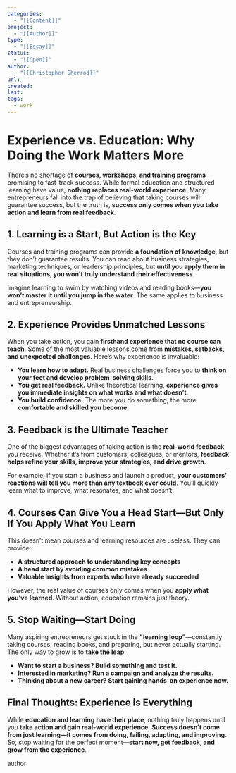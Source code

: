 ```yaml
---
categories:
  - "[[Content]]"
project:
  - "[[Author]]"
type:
  - "[[Essay]]"
status:
  - "[[Open]]"
author:
  - "[[Christopher Sherrod]]"
url: 
created:
last:
tags:
  - work
---
```

# Experience vs. Education: Why Doing the Work Matters More  

There’s no shortage of **courses, workshops, and training programs** promising to fast-track success. While formal education and structured learning have value, **nothing replaces real-world experience**. Many entrepreneurs fall into the trap of believing that taking courses will guarantee success, but the truth is, **success only comes when you take action and learn from real feedback**.  

## **1. Learning is a Start, But Action is the Key**  

Courses and training programs can provide **a foundation of knowledge**, but they don’t guarantee results. You can read about business strategies, marketing techniques, or leadership principles, but **until you apply them in real situations, you won’t truly understand their effectiveness**.  

Imagine learning to swim by watching videos and reading books—**you won’t master it until you jump in the water**. The same applies to business and entrepreneurship.  

## **2. Experience Provides Unmatched Lessons**  

When you take action, you gain **firsthand experience that no course can teach**. Some of the most valuable lessons come from **mistakes, setbacks, and unexpected challenges**. Here’s why experience is invaluable:  

- **You learn how to adapt.** Real business challenges force you to **think on your feet and develop problem-solving skills**.  
- **You get real feedback.** Unlike theoretical learning, **experience gives you immediate insights on what works and what doesn’t**.  
- **You build confidence.** The more you do something, the more **comfortable and skilled you become**.  

## **3. Feedback is the Ultimate Teacher**  

One of the biggest advantages of taking action is the **real-world feedback** you receive. Whether it’s from customers, colleagues, or mentors, **feedback helps refine your skills, improve your strategies, and drive growth**.  

For example, if you start a business and launch a product, **your customers’ reactions will tell you more than any textbook ever could**. You’ll quickly learn what to improve, what resonates, and what doesn’t.  

## **4. Courses Can Give You a Head Start—But Only If You Apply What You Learn**  

This doesn’t mean courses and learning resources are useless. They can provide:  

- **A structured approach to understanding key concepts**  
- **A head start by avoiding common mistakes**  
- **Valuable insights from experts who have already succeeded**  

However, the real value of courses only comes when you **apply what you’ve learned**. Without action, education remains just theory.  

## **5. Stop Waiting—Start Doing**  

Many aspiring entrepreneurs get stuck in the **"learning loop"**—constantly taking courses, reading books, and preparing, but never actually starting. The only way to grow is to **take the leap**.  

- **Want to start a business? Build something and test it.**  
- **Interested in marketing? Run a campaign and analyze the results.**  
- **Thinking about a new career? Start gaining hands-on experience now.**  

## **Final Thoughts: Experience is Everything**  

While **education and learning have their place**, nothing truly happens until you **take action and gain real-world experience**. **Success doesn’t come from just learning—it comes from doing, failing, adapting, and improving**. So, stop waiting for the perfect moment—**start now, get feedback, and grow from the experience**.  

author
